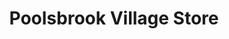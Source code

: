 ---
title: "Poolsbrook Village Store"
url: /chesterfield/poolsbrook-village-store/
shop: convenience
---